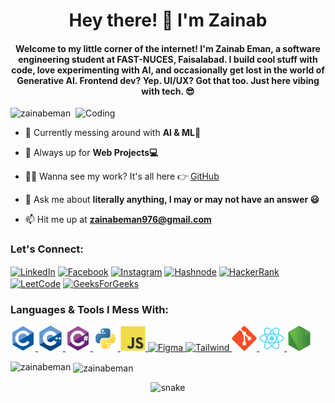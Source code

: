 <h1 align="center">Hey there! 👋 I'm Zainab</h1>
<h4 align="center">Welcome to my little corner of the internet! I'm Zainab Eman, a software engineering student at FAST-NUCES, Faisalabad. I build cool stuff with code, love experimenting with AI, and occasionally get lost in the world of Generative AI. Frontend dev? Yep. UI/UX? Got that too. Just here vibing with tech. 😎</h4>

<img align="right" alt="Coding" width="400" src="https://img.freepik.com/premium-vector/developer-programming-computer-creates-software-coding-laptop_530733-2698.jpg">

<p align="left"> <img src="https://komarev.com/ghpvc/?username=zainabeman&label=Profile%20views&color=0e75b6&style=flat" alt="zainabeman" /> </p>

- 🔭 Currently messing around with **AI & ML🧩**

- 👯 Always up for **Web Projects💻**

- 👨‍💻 Wanna see my work? It's all here 👉 [GitHub](https://github.com/ZainabEman)

- 💬 Ask me about **literally anything, I may or may not have an answer 😃**

- 📫 Hit me up at **zainabeman976@gmail.com**

<h3 align="left">Let's Connect:</h3>
<p align="left">
<a href="https://www.linkedin.com/in/zainab-eman18/" target="blank"><img align="center" src="https://raw.githubusercontent.com/rahuldkjain/github-profile-readme-generator/master/src/images/icons/Social/linked-in-alt.svg" alt="LinkedIn" height="30" width="40" /></a>
<a href="https://www.facebook.com/profile.php?id=100091461812161&mibextid=kfxxjd" target="blank"><img align="center" src="https://raw.githubusercontent.com/rahuldkjain/github-profile-readme-generator/master/src/images/icons/Social/facebook.svg" alt="Facebook" height="30" width="40" /></a>
<a href="https://www.instagram.com/zainab_.eman/" target="blank"><img align="center" src="https://raw.githubusercontent.com/rahuldkjain/github-profile-readme-generator/master/src/images/icons/Social/instagram.svg" alt="Instagram" height="30" width="40" /></a>
<a href="https://hashnode.com/@zainuu" target="blank"><img align="center" src="https://raw.githubusercontent.com/rahuldkjain/github-profile-readme-generator/master/src/images/icons/Social/hashnode.svg" alt="Hashnode" height="30" width="40" /></a>
<a href="https://www.hackerrank.com/profile/zainabeman976" target="blank"><img align="center" src="https://raw.githubusercontent.com/rahuldkjain/github-profile-readme-generator/master/src/images/icons/Social/hackerrank.svg" alt="HackerRank" height="30" width="40" /></a>
<a href="https://leetcode.com/u/zainab_eman/" target="blank"><img align="center" src="https://raw.githubusercontent.com/rahuldkjain/github-profile-readme-generator/master/src/images/icons/Social/leet-code.svg" alt="LeetCode" height="30" width="40" /></a>
<a href="https://www.geeksforgeeks.org/user/zainabekddt/" target="blank"><img align="center" src="https://raw.githubusercontent.com/rahuldkjain/github-profile-readme-generator/master/src/images/icons/Social/geeks-for-geeks.svg" alt="GeeksForGeeks" height="30" width="40" /></a>
</p>

<h3 align="left">Languages & Tools I Mess With:</h3>
<p align="left"> <a href="https://www.cprogramming.com/" target="_blank" rel="noreferrer"> <img src="https://raw.githubusercontent.com/devicons/devicon/master/icons/c/c-original.svg" alt="C" width="40" height="40"/> </a> <a href="https://www.w3schools.com/cpp/" target="_blank" rel="noreferrer"> <img src="https://raw.githubusercontent.com/devicons/devicon/master/icons/cplusplus/cplusplus-original.svg" alt="C++" width="40" height="40"/> </a> <a href="https://www.w3schools.com/cs/" target="_blank" rel="noreferrer"> <img src="https://raw.githubusercontent.com/devicons/devicon/master/icons/csharp/csharp-original.svg" alt="C#" width="40" height="40"/> </a> <a href="https://www.python.org" target="_blank" rel="noreferrer"> <img src="https://raw.githubusercontent.com/devicons/devicon/master/icons/python/python-original.svg" alt="Python" width="40" height="40"/> </a> <a href="https://developer.mozilla.org/en-US/docs/Web/JavaScript" target="_blank" rel="noreferrer"> <img src="https://raw.githubusercontent.com/devicons/devicon/master/icons/javascript/javascript-original.svg" alt="JavaScript" width="40" height="40"/> </a> <a href="https://www.figma.com/" target="_blank" rel="noreferrer"> <img src="https://www.vectorlogo.zone/logos/figma/figma-icon.svg" alt="Figma" width="40" height="40"/> </a> <a href="https://tailwindcss.com/" target="_blank" rel="noreferrer"> <img src="https://www.vectorlogo.zone/logos/tailwindcss/tailwindcss-icon.svg" alt="Tailwind" width="40" height="40"/> </a> <a href="https://git-scm.com/" target="_blank" rel="noreferrer"> <img src="https://raw.githubusercontent.com/devicons/devicon/master/icons/git/git-original.svg" alt="Git" width="40" height="40"/> </a> <a href="https://reactjs.org/" target="_blank" rel="noreferrer"> <img src="https://raw.githubusercontent.com/devicons/devicon/master/icons/react/react-original.svg" alt="React" width="40" height="40"/> </a> <a href="https://nodejs.org/" target="_blank" rel="noreferrer"> <img src="https://raw.githubusercontent.com/devicons/devicon/master/icons/nodejs/nodejs-original.svg" alt="Node.js" width="40" height="40"/> </a> </p>

<p><img align="left" src="https://github-readme-stats.vercel.app/api/top-langs?username=zainabeman&show_icons=true&locale=en&layout=compact" alt="zainabeman" /></p>

<p>&nbsp;<img align="center" src="https://github-readme-stats.vercel.app/api?username=zainabeman&show_icons=true&locale=en" alt="zainabeman" /></p>

<p align="center">
  <img src="https://raw.githubusercontent.com/ZainabEman/ZainabEman/output/github-contribution-grid-snake.svg" alt="snake"/>
</p>

